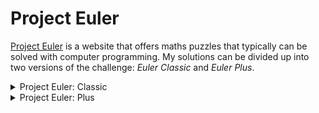 # Project Euler

[Project Euler](https://projecteuler.net/) is a website that offers maths puzzles that typically can be solved with computer programming. My solutions can be divided up into two versions of the challenge: _Euler Classic_ and _Euler Plus_.

<details>
<summary>Project Euler: Classic</summary>

Euler Classic is the original [projecteuler.net](https://projecteuler.net/) website that offers the problems to be solved. Here, one only needs to input the correct answer that is typically solved through programming. I implemented my solutions in the [D programming language](https://dlang.org/).

<img src="https://projecteuler.net/profile/EpsilonCalculus.png" />

| |__Description__|__Notes__|
|-|---------------|---------|
|1|[Multiples of 3 and 5](./EulerClassic/1/solution.d)| |
|2|[Even Fibonacci numbers](./EulerClassic/2/solution.d)| |
|3|[Largest prime factor](./EulerClassic/3/solution.d)| ported some code from GeekForGeeks.org |
|4|[Largest palindrome product](./EulerClassic/4/solution.d)| |
|5|[Smallest multiple](./EulerClassic/5/solution.d)| |
|6|[Sum square difference](./EulerClassic/6/solution.d)| |

</details>

<details>
<summary>Project Euler: Plus</summary>

ProjectEuler+ is a version of Project Euler on [hackerrank.com](https://www.hackerrank.com/), with the major difference being that a solution is submitted not as the final answer, but as a programme, and the submittion is subject to multiple test cases to demonstrate its correctness.

| |__Description__|__Solution(s)__|__Notes__|
|-|---------------|---------------|---------|
|1| |[golang](./EulerPlus/c1.go)|doesn't pass all test cases|
|2| |[python](./EulerPlus/c2.py)|-|
|6| |[python](./EulerPlus/c6.py)|-|
|13| |[python](./EulerPlus/c13.py)|-|

</details>
